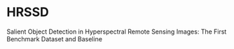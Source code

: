 # HRSSD
Salient Object Detection in Hyperspectral Remote Sensing Images: The First Benchmark Dataset and Baseline
